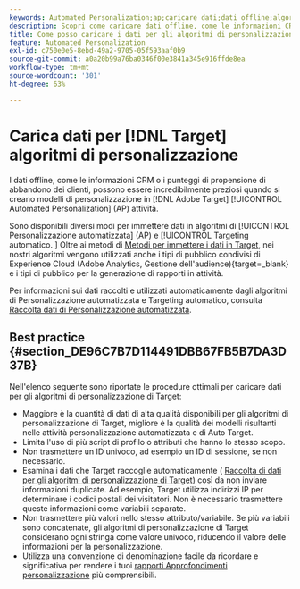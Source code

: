 ```yaml
---
keywords: Automated Personalization;ap;caricare dati;dati offline;algoritmo di personalizzazione;targeting automatico;targeting automatico;best practice
description: Scopri come caricare dati offline, come le informazioni CRM, durante la creazione di modelli di personalizzazione in Adobe [!DNL Target] Attività Automated Personalization (AP).
title: Come posso caricare i dati per gli algoritmi di personalizzazione?
feature: Automated Personalization
exl-id: c750e0e5-8ebd-49a2-9705-05f593aaf0b9
source-git-commit: a0a20b99a76ba0346f00e3841a345e916ffde8ea
workflow-type: tm+mt
source-wordcount: '301'
ht-degree: 63%

---
```


# Carica dati per [!DNL Target] algoritmi di personalizzazione

I dati offline, come le informazioni CRM o i punteggi di propensione di abbandono dei clienti, possono essere incredibilmente preziosi quando si creano modelli di personalizzazione in [!DNL Adobe Target] [!UICONTROL Automated Personalization] (AP) attività.

Sono disponibili diversi modi per immettere dati in algoritmi di [!UICONTROL Personalizzazione automatizzata] (AP) e [!UICONTROL Targeting automatico. ] Oltre ai metodi di [Metodi per immettere i dati in Target](https://developer.adobe.com/target/before-implement/methods-to-get-data-into-target/methods-to-get-data-into-target/), nei nostri algoritmi vengono utilizzati anche i tipi di pubblico condivisi di Experience Cloud (Adobe Analytics, Gestione dell&#39;audience){target=_blank} e i tipi di pubblico per la generazione di rapporti in attività.

Per informazioni sui dati raccolti e utilizzati automaticamente dagli algoritmi di Personalizzazione automatizzata e Targeting automatico, consulta [Raccolta dati di Personalizzazione automatizzata](/help/main/c-activities/t-automated-personalization/ap-data.md).

## Best practice {#section_DE96C7B7D114491DBB67FB5B7DA3D37B}

Nell&#39;elenco seguente sono riportate le procedure ottimali per caricare dati per gli algoritmi di personalizzazione di Target:

* Maggiore è la quantità di dati di alta qualità disponibili per gli algoritmi di personalizzazione di Target, migliore è la qualità dei modelli risultanti nelle attività personalizzazione automatizzata e di Auto Target.
* Limita l&#39;uso di più script di profilo o attributi che hanno lo stesso scopo.
* Non trasmettere un ID univoco, ad esempio un ID di sessione, se non necessario.
* Esamina i dati che Target raccoglie automaticamente ( [Raccolta di dati per gli algoritmi di personalizzazione di Target](/help/main/c-activities/t-automated-personalization/ap-data.md)) così da non inviare informazioni duplicate. Ad esempio, Target utilizza indirizzi IP per determinare i codici postali dei visitatori. Non è necessario trasmettere queste informazioni come variabili separate.
* Non trasmettere più valori nello stesso attributo/variabile. Se più variabili sono concatenate, gli algoritmi di personalizzazione di Target considerano ogni stringa come valore univoco, riducendo il valore delle informazioni per la personalizzazione.
* Utilizza una convenzione di denominazione facile da ricordare e significativa per rendere i tuoi [rapporti Approfondimenti personalizzazione](/help/main/c-reports/c-personalization-insights-reports/personalization-insights-reports.md#concept_A897070E1EDC403EB84CFB7A6ECAD767) più comprensibili.
